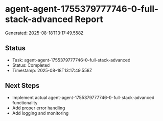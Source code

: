 # agent-agent-1755379777746-0-full-stack-advanced Report

Generated: 2025-08-18T13:17:49.558Z

## Status
- Task: agent-agent-1755379777746-0-full-stack-advanced
- Status: Completed
- Timestamp: 2025-08-18T13:17:49.558Z

## Next Steps
- Implement actual agent-agent-1755379777746-0-full-stack-advanced functionality
- Add proper error handling
- Add logging and monitoring
